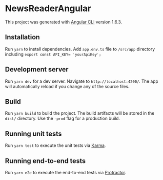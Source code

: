 # NewsReaderAngular

This project was generated with [Angular CLI](https://github.com/angular/angular-cli) version 1.6.3.

## Installation

Run `yarn` to install dependencies.
Add `app.env.ts` file to `/src/app` directory including `export const API_KEY= 'yourApiKey';`

## Development server

Run `yarn dev` for a dev server. Navigate to `http://localhost:4200/`. The app will automatically reload if you change any of the source files.

## Build

Run `yarn build` to build the project. The build artifacts will be stored in the `dist/` directory. Use the `-prod` flag for a production build.

## Running unit tests

Run `yarn test` to execute the unit tests via [Karma](https://karma-runner.github.io).

## Running end-to-end tests

Run `yarn e2e` to execute the end-to-end tests via [Protractor](http://www.protractortest.org/).
